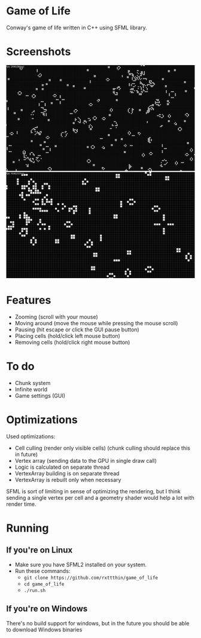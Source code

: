 # Game of Life
Conway's game of life written in C++ using SFML library.  

# Screenshots
![screenshot1](.github/screenshot1.png)
![screenshot2](.github/screenshot2.png)

# Features
* Zooming (scroll with your mouse)
* Moving around (move the mouse while pressing the mouse scroll)
* Pausing (hit escape or click the GUI pause button)
* Placing cells (hold/click left mouse button)
* Removing cells (hold/click right mouse button)

# To do
* Chunk system
* Infinite world
* Game settings (GUI)

# Optimizations
Used optimizations:
* Cell culling (render only visible cells) (chunk culling should replace this in future)
* Vertex array (sending data to the GPU in single draw call)
* Logic is calculated on separate thread
* VertexArray building is on separate thread
* VertexArray is rebuilt only when necessary  

SFML is sort of limiting in sense of optimizing the rendering, but I think sending a single vertex per cell and a geometry shader would help a lot with render time.

# Running
## If you're on Linux
* Make sure you have SFML2 installed on your system.  
* Run these commands:  
	* ```git clone https://github.com/rxttthin/game_of_life```   
	* ```cd game_of_life```   
	* ```./run.sh```  

## If you're on Windows
There's no build support for windows, but in the future you should be able to download Windows binaries